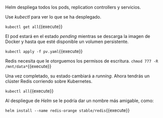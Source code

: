 Helm despliega todos los pods, replication controllers y servicios.

Use _kubectl_ para ver lo que se ha desplegado.

`kubectl get all`{{execute}}

El pod estará en el estado _pending_ mientras se descarga la imagen de Docker y hasta que esté disponible un volumen persistente.

`kubectl apply -f pv.yaml`{{execute}}

Redis necesita que le otorguemos los permisos de escritura.
`chmod 777 -R /mnt/data*`{{execute}}

Una vez completado, su estado cambiará a _running_. Ahora tendrás un clúster Redis corriendo sobre Kubernetes.

`kubectl all`{{execute}}

Al despliegue de _Helm_ se le podría dar un nombre más amigable, como:

`helm install --name redis-orange stable/redis`{{execute}}